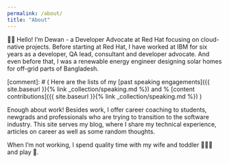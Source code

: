 ```yaml
---
permalink: /about/
title: "About"
---
```


👋🏽 Hello! I’m Dewan - a Developer Advocate at Red Hat focusing on cloud-native projects. Before starting at Red Hat, I have worked at IBM for six years as a developer, QA lead, consultant and developer advocate. And even before that, I was a renewable energy engineer designing solar homes for off-grid parts of Bangladesh. 

[comment]: # ( Here are the lists of my [past speaking engagements]({{ site.baseurl }}{% link _collection/speaking.md %}) and % [content contributions]({{ site.baseurl }}{% link _collection/speaking.md %}) )

Enough about work! Besides work, I offer career coaching to students, newgrads and professionals who are trying to transition to the software industry. This site serves my blog, where I share my technical experience, articles on career as well as some random thoughts. 

When I’m not working, I spend quality time with my wife and toddler 👨‍👩‍👦 and play 🎱.
